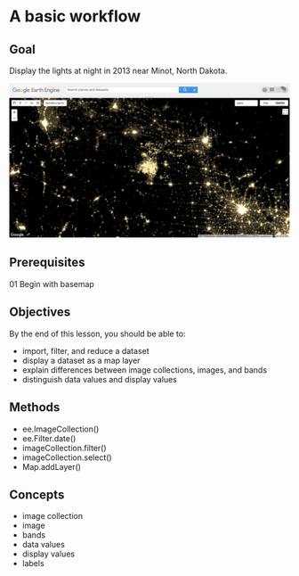 # A basic workflow

## Goal

Display the lights at night in 2013 near Minot, North Dakota.

![01result](../images/02goal.png)

## Prerequisites

01 Begin with basemap

## Objectives  

By the end of this lesson, you should be able to:  

* import, filter, and reduce a dataset   
* display a dataset as a map layer
* explain differences between image collections, images, and bands
* distinguish data values and display values

## Methods   

* ee.ImageCollection()  
* ee.Filter.date()
* imageCollection.filter()
* imageCollection.select()
* Map.addLayer()

## Concepts  

* image collection
* image
* bands
* data values
* display values
* labels
